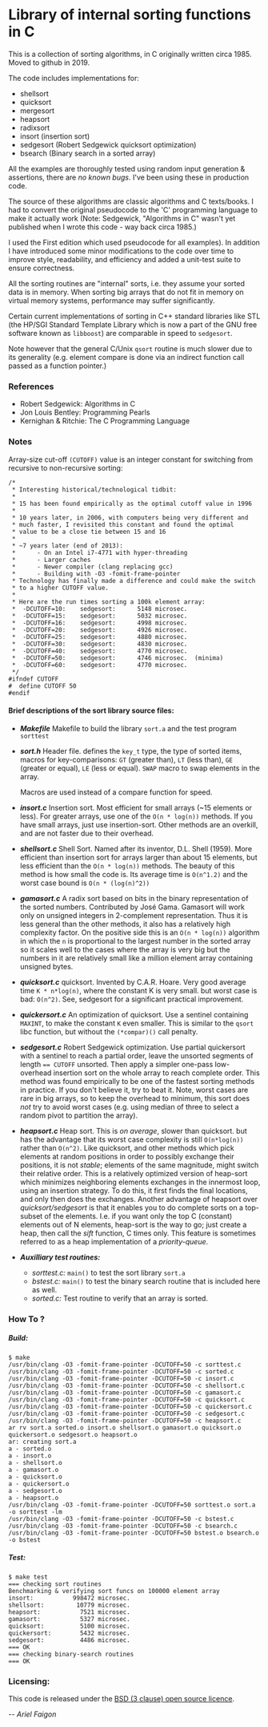# Library of internal sorting functions in C


This is a collection of sorting algorithms, in C originally written circa 1985. Moved to github in 2019.

The code includes implementations for:

  - shellsort
  - quicksort
  - mergesort
  - heapsort
  - radixsort
  - insort (insertion sort)
  - sedgesort (Robert Sedgewick quicksort optimization)
  - bsearch (Binary search in a sorted array)

All the examples are thoroughly tested using random input generation & assertions, there are *no known bugs*. I've been using these in production code.

The source of these algorithms are classic algorithms and C texts/books. I had to convert the original pseudocode to the 'C' programming language to make it actually work (Note: Sedgewick, "Algorithms in C" wasn't yet published when I wrote this code - way back circa 1985.)

I used the First edition which used pseudocode for all examples).
In addition  I have introduced some minor modifications to the code over time to improve style, readability, and efficiency and added a unit-test suite to ensure correctness.

All the sorting routines are "internal" sorts, i.e. they assume your sorted data is in memory. When sorting big arrays that do not fit in memory on virtual memory systems, performance may suffer significantly.

Certain current implementations of sorting in C++ standard libraries like STL (the HP/SGI Standard Template Library which is now a part of the GNU free software known as `libboost`) are comparable in speed to `sedgesort`.

Note however that the general C/Unix `qsort` routine is much slower due to its generality (e.g. element compare is done via an indirect function call passed as a function pointer.)


### References

  - Robert Sedgewick: Algorithms in C
  - Jon Louis Bentley: Programming Pearls
  - Kernighan & Ritchie: The C Programming Language

### Notes

Array-size cut-off `(CUTOFF)` value is an integer constant for switching from recursive to non-recursive sorting:

```
/*
 * Interesting historical/technological tidbit:
 *
 * 15 has been found empirically as the optimal cutoff value in 1996
 *
 * 10 years later, in 2006, with computers being very different and
 * much faster, I revisited this constant and found the optimal
 * value to be a close tie between 15 and 16
 *
 * ~7 years later (end of 2013):
 *      - On an Intel i7-4771 with hyper-threading
 *      - Larger caches
 *      - Newer compiler (clang replacing gcc)
 *      - Building with -O3 -fomit-frame-pointer
 * Technology has finally made a difference and could make the switch
 * to a higher CUTOFF value.
 *
 * Here are the run times sorting a 100k element array:
 *  -DCUTOFF=10:    sedgesort:      5148 microsec.
 *  -DCUTOFF=15:    sedgesort:      5032 microsec.
 *  -DCUTOFF=16:    sedgesort:      4998 microsec.
 *  -DCUTOFF=20:    sedgesort:      4926 microsec.
 *  -DCUTOFF=25:    sedgesort:      4880 microsec.
 *  -DCUTOFF=30:    sedgesort:      4830 microsec.
 *  -DCUTOFF=40:    sedgesort:      4770 microsec.
 *  -DCUTOFF=50:    sedgesort:      4746 microsec.  (minima)
 *  -DCUTOFF=60:    sedgesort:      4770 microsec.
 */
#ifndef CUTOFF
#  define CUTOFF 50
#endif
```

#### Brief descriptions of the sort library source files:

  - ***Makefile***
    Makefile to build the library `sort.a` and the test program `sorttest`
  - ***sort.h***
     Header file. defines the `key_t` type, the type of sorted items, macros for key-comparisons: `GT` (greater than), `LT` (less than), `GE` (greater or equal), `LE` (less or equal). `SWAP` macro to swap elements in the array.

    Macros are used instead of a compare function for speed.


  - ***insort.c***
    Insertion sort. Most efficient for small arrays (~15 elements or less). For greater arrays, use one of the `O(n * log(n))` methods. If you have small arrays, just use insertion-sort. Other methods are an overkill, and are not faster due to their overhead.

  - ***shellsort.c***
    Shell Sort. Named after its inventor, D.L. Shell (1959). More efficient than insertion sort for arrays larger than about 15 elements, but less efficient than the `O(n * log(n))` methods. The beauty of this method is how small the code is.  Its average time is `O(n^1.2)` and the worst case bound is `O(n * (log(n)^2))`

  - ***gamasort.c***
    A radix sort based on bits in the binary representation of the sorted numbers.  Contributed by Jos&eacute; Gama. Gamasort will work only on unsigned integers in 2-complement representation.  Thus it is less general than the other methods, it also has a relatively high complexity factor. On the positive side this is an `O(n * log(n))` algorithm in which the `n` is proportional to the largest number in the sorted array so it scales well to the cases where the array is very big but the numbers in it are relatively small like a million element array containing unsigned bytes.

  - ***quicksort.c***
    quicksort. Invented by C.A.R. Hoare. Very good average time `K * n*log(n)`, where the constant K is very small. but worst case is bad: `O(n^2)`. See, sedgesort for a significant practical improvement.


  - ***quickersort.c***
    An optimization of quicksort. Use a sentinel containing `MAXINT`, to make the constant `K` even smaller. This is similar to the `qsort` libc function, but without the `(*compar)()` call penalty.

  - ***sedgesort.c***
    Robert Sedgewick optimization. Use partial quickersort with a sentinel to reach a partial order, leave the unsorted segments of length `== CUTOFF` unsorted. Then apply a simpler one-pass low-overhead insertion sort on the whole array to reach complete order. This method was found empirically to be one of the fastest sorting methods in practice. If you don't believe it, try to beat it.  Note, worst cases are rare in big arrays, so to keep the overhead to minimum, this sort does *not* try to avoid worst cases (e.g. using median of three to select a random pivot to partition the array).

  - ***heapsort.c***
    Heap sort. This is *on average*, slower than quicksort. but has the advantage that its worst case complexity is still `O(n*log(n))` rather than `O(n^2)`. Like quicksort, and other methods which pick elements at random positions in order to possibly exchange their positions, it is not *stable*; elements of the same magnitude, might switch their relative order. This is a relatively optimized version of heap-sort which minimizes neighboring elements exchanges in the innermost loop, using an insertion strategy. To do this, it first finds the final locations, and only then does the exchanges. Another advantage of heapsort over *quicksort/sedgesort* is that it enables you to do complete sorts on a top-subset of the elements. I.e. if you want only the top C (constant) elements out of N elements, heap-sort is the way to go; just create a heap, then call the *sift* function, C times only.  This feature is sometimes referred to as a heap implementation of a *priority-queue*.

  - ***Auxilliary test routines:***
    - *sorttest.c:* `main()` to test the sort library `sort.a`
    - *bstest.c:* `main()` to test the binary search routine that is included here as well.
    - *sorted.c:* Test routine to verify that an array is sorted.


### How To ?

##### Build:

```
$ make
/usr/bin/clang -O3 -fomit-frame-pointer -DCUTOFF=50 -c sorttest.c
/usr/bin/clang -O3 -fomit-frame-pointer -DCUTOFF=50 -c sorted.c
/usr/bin/clang -O3 -fomit-frame-pointer -DCUTOFF=50 -c insort.c
/usr/bin/clang -O3 -fomit-frame-pointer -DCUTOFF=50 -c shellsort.c
/usr/bin/clang -O3 -fomit-frame-pointer -DCUTOFF=50 -c gamasort.c
/usr/bin/clang -O3 -fomit-frame-pointer -DCUTOFF=50 -c quicksort.c
/usr/bin/clang -O3 -fomit-frame-pointer -DCUTOFF=50 -c quickersort.c
/usr/bin/clang -O3 -fomit-frame-pointer -DCUTOFF=50 -c sedgesort.c
/usr/bin/clang -O3 -fomit-frame-pointer -DCUTOFF=50 -c heapsort.c
ar rv sort.a sorted.o insort.o shellsort.o gamasort.o quicksort.o quickersort.o sedgesort.o heapsort.o
ar: creating sort.a
a - sorted.o
a - insort.o
a - shellsort.o
a - gamasort.o
a - quicksort.o
a - quickersort.o
a - sedgesort.o
a - heapsort.o
/usr/bin/clang -O3 -fomit-frame-pointer -DCUTOFF=50 sorttest.o sort.a -o sorttest -lm
/usr/bin/clang -O3 -fomit-frame-pointer -DCUTOFF=50 -c bstest.c
/usr/bin/clang -O3 -fomit-frame-pointer -DCUTOFF=50 -c bsearch.c
/usr/bin/clang -O3 -fomit-frame-pointer -DCUTOFF=50 bstest.o bsearch.o -o bstest
```

##### Test:

```
$ make test
=== checking sort routines
Benchmarking & verifying sort funcs on 100000 element array
insort:           998472 microsec.
shellsort:         10779 microsec.
heapsort:           7521 microsec.
gamasort:           5327 microsec.
quicksort:          5100 microsec.
quickersort:        5432 microsec.
sedgesort:          4486 microsec.
=== OK
=== checking binary-search routines
=== OK
```

### Licensing:

This code is released under the [BSD (3 clause) open source licence](https://tldrlegal.com/license/bsd-3-clause-license-(revised)).

*-- Ariel Faigon*
